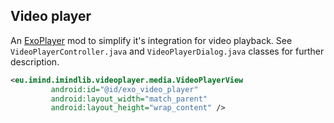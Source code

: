 ## Video player

An [ExoPlayer](https://github.com/google/ExoPlayer) mod to simplify it's integration for video playback. See `VideoPlayerController.java` and `VideoPlayerDialog.java` classes for further description.

```xml
<eu.imind.imindlib.videoplayer.media.VideoPlayerView
         android:id="@id/exo_video_player"
         android:layout_width="match_parent"
         android:layout_height="wrap_content" />
```
